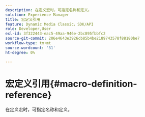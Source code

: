 ```yaml
---
description: 在定义宏时，可指定名称和定义。
solution: Experience Manager
title: 宏定义引用
feature: Dynamic Media Classic，SDK/API
role: Developer,User
exl-id: 3f322443-eac5-49aa-946e-2bc895fbbfc2
source-git-commit: 206e4643e3926cb85b4be2189743578f88180be7
workflow-type: tm+mt
source-wordcount: '31'
ht-degree: 0%

---
```


# 宏定义引用{#macro-definition-reference}

在定义宏时，可指定名称和定义。
